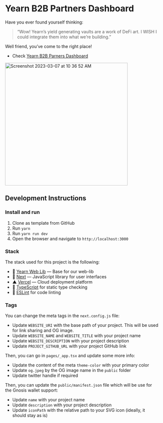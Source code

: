 # Yearn B2B Partners Dashboard

Have you ever found yourself thinking:

> “Wow! Yearn’s yield generating vaults are a work of DeFi art. I WISH I could integrate them into what we’re building.”

Well friend, you’ve come to the right place!

- Check [Yearn B2B Parners Dashboard](https://b2b-dashboard.yearn.farm)

<img width="400" alt="Screenshot 2023-03-07 at 10 36 52 AM" src="https://user-images.githubusercontent.com/7863230/223503425-6de7c859-a497-4cc2-a76c-9f657a37fe85.png">

## Development Instructions

### Install and run

1. Clone as template from GitHub
2. Run `yarn`
3. Run `yarn run dev`
4. Open the browser and navigate to `http://localhost:3000`

### Stack

The stack used for this project is the following:
- 💙 [Yearn Web Lib](https://github.com/yearn/web-lib) — Base for our web-lib
- 🚀 [Next](https://nextjs.org) — JavaScript library for user interfaces
- ▲ [Vercel](https://vercel.com) — Cloud deployment platform
- 📄 [TypeScript](https://www.typescriptlang.org/) for static type checking
- 💄 [ESLint](https://eslint.org/) for code linting

### Tags

You can change the meta tags in the `next.config.js` file:

- Update `WEBSITE_URI` with the base path of your project. This will be used for link sharing and OG image.
- Update `WEBSITE_NAME` and `WEBSITE_TITLE` with your project name
- Update `WEBSITE_DESCRIPTION` with your project description
- Update `PROJECT_GITHUB_URL` with your project GitHub link

Then, you can go in `pages/_app.tsx` and update some more info: 

- Update the content of the meta `theme-color` with your primary color
- Update `og.jpeg` by the OG image name in the `public` folder
- Update twitter handle if required

Then, you can update the `public/manifest.json` file which will be use for the Gnosis wallet support:

- Update `name` with your project name
- Update `description` with your project description
- Update `iconPath` with the relative path to your SVG icon (ideally, it should stay as is)
